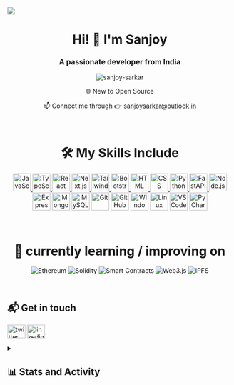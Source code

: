 <div>
<img align="center" src="https://i.imgur.com/4ASafy0.png">
</div>

<h1 align="center">Hi! 👋 I'm Sanjoy</h1>
<h3 align="center">A passionate developer from India</h3>

<p align="center"> <img src="https://komarev.com/ghpvc/?username=sanjoy-sarkar&label=Profile%20views&color=0e75b6&style=flat" alt="sanjoy-sarkar" />
  
<p align="center"> 🌐 New to Open Source </p>
<p align="center"> 📫 Connect me through 👉 <a href="mailto:sanjoysarkar@outlook.in">sanjoysarkar@outlook.in</a> </p>
<!-- <p align="center"> 💻 Check out some of my projects : **[name](link to project).**</p> -->
<br>

<div align="center">

# 🛠 My Skills Include

<p align="center">
  <a href="https://www.javascript.com/" target="_blank">
    <img src="https://skillicons.dev/icons?i=js" alt="JavaScript" width="40px" />
  </a>
  <a href="https://www.typescriptlang.org/" target="_blank">
    <img src="https://skillicons.dev/icons?i=ts" alt="TypeScript" width="40px" />
  </a>
  <a href="https://reactjs.org/" target="_blank">
    <img src="https://skillicons.dev/icons?i=react" alt="React" width="40px" />
  </a>
  <a href="https://nextjs.org/" target="_blank">
    <img src="https://skillicons.dev/icons?i=next" alt="Next.js" width="40px" />
  </a>
  <a href="https://tailwindcss.com/" target="_blank">
    <img src="https://skillicons.dev/icons?i=tailwind" alt="Tailwind CSS" width="40px" />
  </a>
  <a href="https://getbootstrap.com/" target="_blank">
    <img src="https://skillicons.dev/icons?i=bootstrap" alt="Bootstrap" width="40px" />
  </a>
  <a href="https://developer.mozilla.org/en-US/docs/Web/HTML" target="_blank">
    <img src="https://skillicons.dev/icons?i=html" alt="HTML" width="40px" />
  </a>
  <a href="https://developer.mozilla.org/en-US/docs/Web/CSS" target="_blank">
    <img src="https://skillicons.dev/icons?i=css" alt="CSS" width="40px" />
  </a>
  <a href="https://www.python.org/" target="_blank">
    <img src="https://skillicons.dev/icons?i=python" alt="Python" width="40px" />
  </a>
  <a href="https://fastapi.tiangolo.com/" target="_blank">
    <img src="https://skillicons.dev/icons?i=fastapi" alt="FastAPI" width="40px" />
  </a>
  <a href="https://nodejs.org/" target="_blank">
    <img src="https://skillicons.dev/icons?i=nodejs" alt="Node.js" width="40px" />
  </a>
  <a href="https://expressjs.com/" target="_blank">
    <img src="https://skillicons.dev/icons?i=express" alt="Express.js" width="40px" />
  </a>
  <a href="https://www.mongodb.com/" target="_blank">
    <img src="https://skillicons.dev/icons?i=mongodb" alt="MongoDB" width="40px" />
  </a>
  <a href="https://www.mysql.com/" target="_blank">
    <img src="https://skillicons.dev/icons?i=mysql" alt="MySQL" width="40px" />
  </a>
  <a href="https://git-scm.com/" target="_blank">
    <img src="https://skillicons.dev/icons?i=git" alt="Git" width="40px" />
  </a>
  <a href="https://github.com/" target="_blank">
    <img src="https://skillicons.dev/icons?i=github" alt="GitHub" width="40px" />
  </a>
  <a href="https://www.microsoft.com/en-us/windows" target="_blank">
    <img src="https://skillicons.dev/icons?i=windows" alt="Windows" width="40px" />
  </a>
  <a href="https://www.linux.org/" target="_blank">
    <img src="https://skillicons.dev/icons?i=linux" alt="Linux" width="40px" />
  </a>
  <a href="https://code.visualstudio.com/" target="_blank">
    <img src="https://skillicons.dev/icons?i=vscode" alt="VS Code" width="40px" />
  </a>
  <a href="https://www.jetbrains.com/pycharm/" target="_blank">
    <img src="https://skillicons.dev/icons?i=pycharm" alt="PyCharm" width="40px" />
  </a>
</p>
<br>

# 📖 currently learning / improving on

![Ethereum](https://img.shields.io/badge/Ethereum-3C3C3D?style=flat&logo=ethereum&logoColor=white)
![Solidity](https://img.shields.io/badge/Solidity-363636?style=flat&logo=solidity&logoColor=white)
![Smart Contracts](https://img.shields.io/badge/Smart%20Contracts-00A86B?style=flat&logo=ethereum&logoColor=white)
![Web3.js](https://img.shields.io/badge/Web3.js-5A3E7A?style=flat&logo=web3.js&logoColor=white)
![IPFS](https://img.shields.io/badge/IPFS-4A9E94?style=flat&logo=ipfs&logoColor=white)

</div>
<br>

## 📬 Get in touch

<p align="left">
<a href="https://twitter.com/_sj1st" target="blank"><img align="center" src="https://raw.githubusercontent.com/rahuldkjain/github-profile-readme-generator/master/src/images/icons/Social/twitter.svg" alt="twitter" height="30" width="40" /></a>
<a href="https://linkedin.com/in/sanjoy-sarkar" target="blank"><img align="center" src="https://raw.githubusercontent.com/rahuldkjain/github-profile-readme-generator/master/src/images/icons/Social/linked-in-alt.svg" alt="linkedin" height="30" width="40" /></a>
</p>

<details> 
  <summary><h2>📊 Stats and Activity</h2></summary>

  <h3 align="center" > 🔥 Streak Stats</h3>

  <p align="center" >
    <a href="https://github.com/sanjoy-sarkar/github-readme-streak-stats">
      <img src="https://github-readme-streak-stats.herokuapp.com/?user=sanjoy-sarkar&theme=black-ice" alt="mystats"  />
    </a>
  </p>

  <h3>💻 GitHub Profile Stats</h3>

<table>
  <tr>
    <td>
      <a href="https://github.com/sanjoy-sarkar">
        <img src="https://github-readme-stats-sigma-five.vercel.app/api?username=sanjoy-sarkar&show_icons=true&theme=algolia&include_all_commits=true&count_private=true&hide_border=true" height="192px alt="sjstats" />
      </a>
    </td>
    <td>
      <a href="https://github.com/sanjoy-sarkar">
        <img src="https://github-readme-stats-sigma-five.vercel.app/api/top-langs/?username=sanjoy-sarkar&theme=algolia&hide=c%2B%2B&hide_border=true" height="192px alt="sjtop" />
      </a>
    </td>
  </tr>
</table>
</details>
